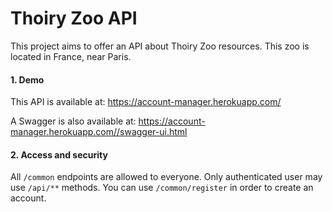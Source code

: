 # Thoiry Zoo API

This project aims to offer an API about Thoiry Zoo resources. This zoo is located in France, near Paris.

#### 1. Demo

This API is available at: https://account-manager.herokuapp.com/

A Swagger is also available at: https://account-manager.herokuapp.com//swagger-ui.html

#### 2. Access and security

All `/common` endpoints are allowed to everyone. Only authenticated user may use `/api/**` methods.
You can use `/common/register` in order to create an account.